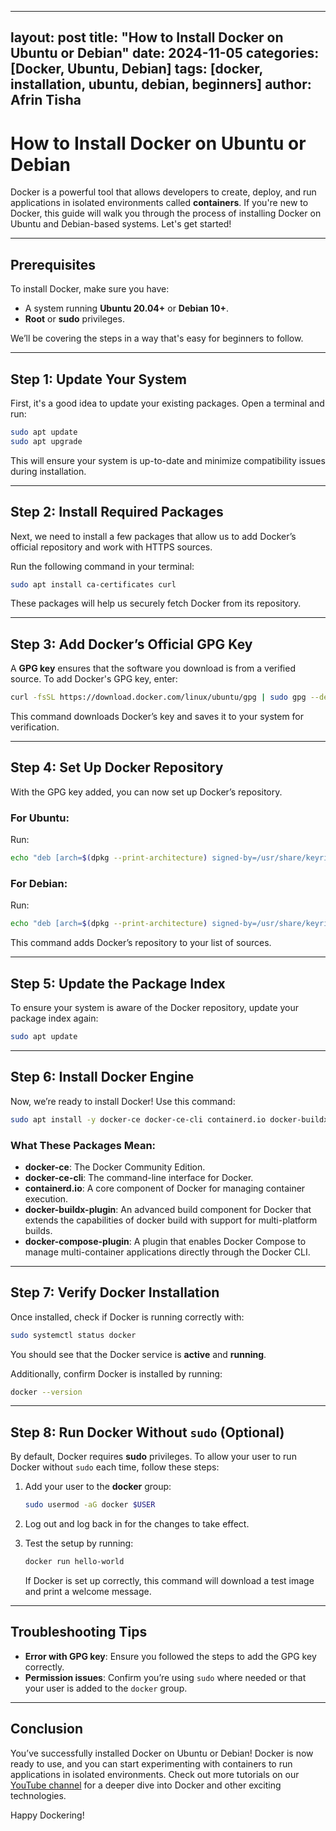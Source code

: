 
---
layout: post
title: "How to Install Docker on Ubuntu or Debian"
date: 2024-11-05
categories: [Docker, Ubuntu, Debian]
tags: [docker, installation, ubuntu, debian, beginners]
author: Afrin Tisha
---

# How to Install Docker on Ubuntu or Debian

Docker is a powerful tool that allows developers to create, deploy, and run applications in isolated environments called **containers**. If you're new to Docker, this guide will walk you through the process of installing Docker on Ubuntu and Debian-based systems. Let's get started!

---

## Prerequisites

To install Docker, make sure you have:
- A system running **Ubuntu 20.04+** or **Debian 10+**.
- **Root** or **sudo** privileges.

We’ll be covering the steps in a way that's easy for beginners to follow.

---

## Step 1: Update Your System

First, it's a good idea to update your existing packages. Open a terminal and run:

```bash
sudo apt update
sudo apt upgrade
```

This will ensure your system is up-to-date and minimize compatibility issues during installation.

---

## Step 2: Install Required Packages

Next, we need to install a few packages that allow us to add Docker’s official repository and work with HTTPS sources.

Run the following command in your terminal:

```bash
sudo apt install ca-certificates curl
```

These packages will help us securely fetch Docker from its repository.

---

## Step 3: Add Docker’s Official GPG Key

A **GPG key** ensures that the software you download is from a verified source. To add Docker's GPG key, enter:

```bash
curl -fsSL https://download.docker.com/linux/ubuntu/gpg | sudo gpg --dearmor -o /usr/share/keyrings/docker-archive-keyring.gpg
```

This command downloads Docker’s key and saves it to your system for verification.

---

## Step 4: Set Up Docker Repository

With the GPG key added, you can now set up Docker’s repository.

### For Ubuntu:

Run:

```bash
echo "deb [arch=$(dpkg --print-architecture) signed-by=/usr/share/keyrings/docker-archive-keyring.gpg] https://download.docker.com/linux/ubuntu $(lsb_release -cs) stable" | sudo tee /etc/apt/sources.list.d/docker.list > /dev/null
```

### For Debian:

Run:

```bash
echo "deb [arch=$(dpkg --print-architecture) signed-by=/usr/share/keyrings/docker-archive-keyring.gpg] https://download.docker.com/linux/debian $(lsb_release -cs) stable" | sudo tee /etc/apt/sources.list.d/docker.list > /dev/null
```

This command adds Docker’s repository to your list of sources.

---

## Step 5: Update the Package Index

To ensure your system is aware of the Docker repository, update your package index again:

```bash
sudo apt update
```

---

## Step 6: Install Docker Engine

Now, we’re ready to install Docker! Use this command:

```bash
sudo apt install -y docker-ce docker-ce-cli containerd.io docker-buildx-plugin docker-compose-plugin

```

### What These Packages Mean:

- **docker-ce**: The Docker Community Edition.
- **docker-ce-cli**: The command-line interface for Docker.
- **containerd.io**: A core component of Docker for managing container execution.
- **docker-buildx-plugin**: An advanced build component for Docker that extends the capabilities of docker build with support for multi-platform builds.
- **docker-compose-plugin**: A plugin that enables Docker Compose to manage multi-container applications directly through the Docker CLI.
---

## Step 7: Verify Docker Installation

Once installed, check if Docker is running correctly with:

```bash
sudo systemctl status docker
```

You should see that the Docker service is **active** and **running**.

Additionally, confirm Docker is installed by running:

```bash
docker --version
```

---

## Step 8: Run Docker Without `sudo` (Optional)

By default, Docker requires **sudo** privileges. To allow your user to run Docker without `sudo` each time, follow these steps:

1. Add your user to the **docker** group:

   ```bash
   sudo usermod -aG docker $USER
   ```

2. Log out and log back in for the changes to take effect.

3. Test the setup by running:

   ```bash
   docker run hello-world
   ```

   If Docker is set up correctly, this command will download a test image and print a welcome message.

---

## Troubleshooting Tips

- **Error with GPG key**: Ensure you followed the steps to add the GPG key correctly.
- **Permission issues**: Confirm you’re using `sudo` where needed or that your user is added to the `docker` group.

---

## Conclusion

You’ve successfully installed Docker on Ubuntu or Debian! Docker is now ready to use, and you can start experimenting with containers to run applications in isolated environments. Check out more tutorials on our [YouTube channel](#) for a deeper dive into Docker and other exciting technologies.

Happy Dockering!